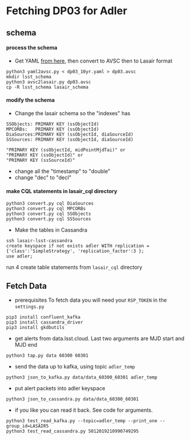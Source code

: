 # Fetching DP03 for Adler
## schema

#### process the schema
- Get YAML [from here](https://raw.githubusercontent.com/lsst/sdm_schemas/main/yml/dp03_10yr.yaml), then convert to AVSC then to Lasair format
```
python3 yaml2avsc.py < dp03_10yr.yaml > dp03.avsc
mkdir lsst_schema
python3 avsc2lasair.py dp03.avsc
cp -R lsst_schema lasair_schema
```
#### modify the schema
- Change the lasair schema so the "indexes" has
```
SSObjects: PRIMARY KEY (ssObjectId)
MPCORBs:   PRIMARY KEY (ssObjectId)
DiaSources:PRIMARY KEY (ssObjectId, diaSourceId)
SSSources: PRIMARY KEY (ssObjectId, diaSourceId)

"PRIMARY KEY (ssObjectId, midPointMjdTai)" or
"PRIMARY KEY (ssObjectId)" or
"PRIMARY KEY (ssSourceId)"
```
- change all the "timestamp" to "double"
- change "dec" to "decl"

#### make CQL statements in lasair_cql directory
```
python3 convert.py cql DiaSources
python3 convert.py cql MPCORBs
python3 convert.py cql SSObjects
python3 convert.py cql SSSources
```
 - Make the tables in Cassandra
```
ssh lasair-lsst-cassandra
create keyspace if not exists adler WITH replication = {'class':'SimpleStrategy', 'replication_factor':3 };
use adler;
```
run 4 create table statements from `lasair_cql` directory

## Fetch Data
- prerequisites
To fetch data you will need your `RSP_TOKEN` in the `settings.py`
```
pip3 install confluent_kafka
pip3 install cassandra_driver
pip3 install gkdbutils
```
- get alerts from data.lsst.cloud. Last two arguments are MJD start and MJD end
```
python3 tap.py data 60300 60301
```
- send the data up to kafka, using topic `adler_temp`
```
python3 json_to_kafka.py data/data_60300_60301 adler_temp
```
- put alert packets into adler keyspace
```
python3 json_to_cassandra.py data/data_60300_60301
```
- if you like you can read it back. See code for arguments.
```
python3 test_read_kafka.py --topic=adler_temp --print_one --group_id=LASAIR5
python3 test_read_cassandra.py 5012019210990749295
